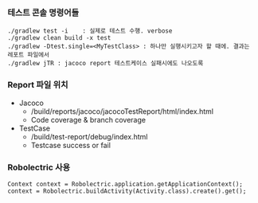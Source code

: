 ### 테스트 콘솔 명령어들
	./gradlew test -i    : 실제로 테스트 수행. verbose
	./gradlew clean build -x test
	./gradlew -Dtest.single=<MyTestClass> : 하나만 실행시키고자 할 때에. 결과는 레포트 파일에서
	./gradlew jTR : jacoco report 테스트케이스 실패시에도 나오도록

### Report 파일 위치
* Jacoco
	* <Module>/build/reports/jacoco/jacocoTestReport/html/index.html
	* Code coverage & branch coverage
* TestCase
	* <Module>/build/test-report/debug/index.html
	* Testcase success or fail

### Robolectric 사용
	Context context = Robolectric.application.getApplicationContext();
	context = Robolectric.buildActivity(Activity.class).create().get();

